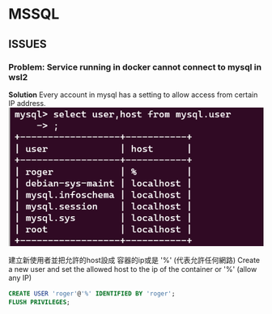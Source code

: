 # MSSQL



## ISSUES
### Problem:  Service running in docker cannot connect to mysql in wsl2
**Solution**
Every account in mysql has a setting to allow access from certain IP address.
![image-20230130112352742](assets/image-20230130112352742.png)

建立新使用者並把允許的host設成 容器的ip或是 '%' (代表允許任何網路)
Create a new user and set the allowed host to the ip of the container or '%' (allow any IP)
```sql
CREATE USER 'roger'@'%' IDENTIFIED BY 'roger';
FLUSH PRIVILEGES;
```
